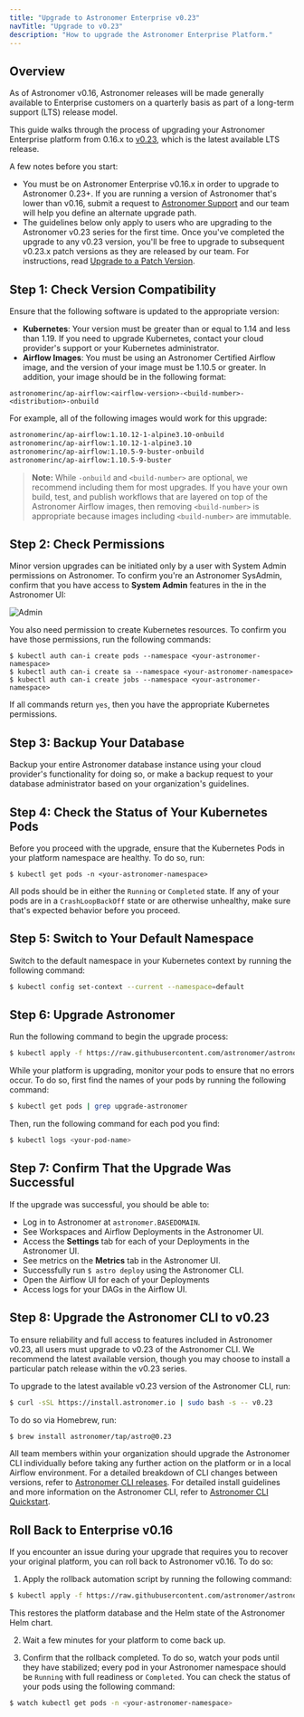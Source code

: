 ```yaml
---
title: "Upgrade to Astronomer Enterprise v0.23"
navTitle: "Upgrade to v0.23"
description: "How to upgrade the Astronomer Enterprise Platform."
---
```


## Overview

As of Astronomer v0.16, Astronomer releases will be made generally available to Enterprise customers on a quarterly basis as part of a long-term support (LTS) release model.

This guide walks through the process of upgrading your Astronomer Enterprise platform from 0.16.x to [v0.23](https://www.astronomer.io/docs/enterprise/0.23/resources/release-notes), which is the latest available LTS release.

A few notes before you start:
- You must be on Astronomer Enterprise v0.16.x in order to upgrade to Astronomer 0.23+. If you are running a version of Astronomer that's lower than v0.16, submit a request to [Astronomer Support](https://support.astronomer.io) and our team will help you define an alternate upgrade path.
- The guidelines below only apply to users who are upgrading to the Astronomer v0.23 series for the first time. Once you've completed the upgrade to any v0.23 version, you'll be free to upgrade to subsequent v0.23.x patch versions as they are released by our team. For instructions, read [Upgrade to a Patch Version](https://www.astronomer.io/docs/enterprise/v0.23/manage-astronomer/upgrade-astronomer-patch).

## Step 1: Check Version Compatibility

Ensure that the following software is updated to the appropriate version:

- **Kubernetes**: Your version must be greater than or equal to 1.14 and less than 1.19. If you need to upgrade Kubernetes, contact your cloud provider's support or your Kubernetes administrator.
- **Airflow Images**: You must be using an Astronomer Certified Airflow image, and the version of your image must be 1.10.5 or greater. In addition, your image should be in the following format:
```
astronomerinc/ap-airflow:<airflow-version>-<build-number>-<distribution>-onbuild
```
For example, all of the following images would work for this upgrade:
```sh
astronomerinc/ap-airflow:1.10.12-1-alpine3.10-onbuild
astronomerinc/ap-airflow:1.10.12-1-alpine3.10
astronomerinc/ap-airflow:1.10.5-9-buster-onbuild
astronomerinc/ap-airflow:1.10.5-9-buster
```
> **Note:** While `-onbuild` and `<build-number>` are optional, we recommend including them for most upgrades. If you have your own build, test, and publish workflows that are layered on top of the Astronomer Airflow images, then removing `<build-number>` is appropriate because images including `<build-number>` are immutable.

## Step 2: Check Permissions

Minor version upgrades can be initiated only by a user with System Admin permissions on Astronomer. To confirm you're an Astronomer SysAdmin, confirm that you have access to **System Admin** features in the in the Astronomer UI:

![Admin](https://assets2.astronomer.io/main/docs/enterprise_quickstart/admin_panel.png)

You also need permission to create Kubernetes resources. To confirm you have those permissions, run the following commands:

```
$ kubectl auth can-i create pods --namespace <your-astronomer-namespace>
$ kubectl auth can-i create sa --namespace <your-astronomer-namespace>
$ kubectl auth can-i create jobs --namespace <your-astronomer-namespace>
```

If all commands return `yes`, then you have the appropriate Kubernetes permissions.

## Step 3: Backup Your Database

Backup your entire Astronomer database instance using your cloud provider's functionality for doing so, or make a backup request to your database administrator based on your organization's guidelines.

## Step 4: Check the Status of Your Kubernetes Pods

Before you proceed with the upgrade, ensure that the Kubernetes Pods in your platform namespace are healthy. To do so, run:
```
$ kubectl get pods -n <your-astronomer-namespace>
```
All pods should be in either the `Running` or `Completed` state. If any of your pods are in a `CrashLoopBackOff` state or are otherwise unhealthy, make sure that's expected behavior before you proceed.

## Step 5: Switch to Your Default Namespace

Switch to the default namespace in your Kubernetes context by running the following command:

```sh
$ kubectl config set-context --current --namespace=default
```

## Step 6: Upgrade Astronomer

Run the following command to begin the upgrade process:

```sh
$ kubectl apply -f https://raw.githubusercontent.com/astronomer/astronomer/master/bin/migration-scripts/lts-to-lts/0.16-to-0.23/manifests/upgrade-0.16-to-0.23.yaml
```

While your platform is upgrading, monitor your pods to ensure that no errors occur. To do so, first find the names of your pods by running the following command:

```sh
$ kubectl get pods | grep upgrade-astronomer
```

Then, run the following command for each pod you find:

```sh
$ kubectl logs <your-pod-name>
```

## Step 7: Confirm That the Upgrade Was Successful

If the upgrade was successful, you should be able to:

* Log in to Astronomer at `astronomer.BASEDOMAIN`.
* See Workspaces and Airflow Deployments in the Astronomer UI.
* Access the **Settings** tab for each of your Deployments in the Astronomer UI.
* See metrics on the **Metrics** tab in the Astronomer UI.
* Successfully run `$ astro deploy` using the Astronomer CLI.
* Open the Airflow UI for each of your Deployments
* Access logs for your DAGs in the Airflow UI.

## Step 8: Upgrade the Astronomer CLI to v0.23

To ensure reliability and full access to features included in Astronomer v0.23, all users must upgrade to v0.23 of the Astronomer CLI. We recommend the latest available version, though you may choose to install a particular patch release within the v0.23 series.

To upgrade to the latest available v0.23 version of the Astronomer CLI, run:

```sh
$ curl -sSL https://install.astronomer.io | sudo bash -s -- v0.23
```

To do so via Homebrew, run:

```sh
$ brew install astronomer/tap/astro@0.23
```

All team members within your organization should upgrade the Astronomer CLI individually before taking any further action on the platform or in a local Airflow environment. For a detailed breakdown of CLI changes between versions, refer to [Astronomer CLI releases](https://github.com/astronomer/astro-cli/releases). For detailed install guidelines and more information on the Astronomer CLI, refer to [Astronomer CLI Quickstart](https://www.astronomer.io/docs/enterprise/v0.23/develop/cli-quickstart).

## Roll Back to Enterprise v0.16

If you encounter an issue during your upgrade that requires you to recover your original platform, you can roll back to Astronomer v0.16. To do so:

1. Apply the rollback automation script by running the following command:
```sh
$ kubectl apply -f https://raw.githubusercontent.com/astronomer/astronomer/master/bin/migration-scripts/lts-to-lts/0.16-to-0.23/manifests/rollback-0.16-to-0.23.yaml
```
This restores the platform database and the Helm state of the Astronomer Helm chart.

2. Wait a few minutes for your platform to come back up.

3. Confirm that the rollback completed. To do so, watch your pods until they have stabilized; every pod in your Astronomer namespace should be `Running` with full readiness or `Completed`. You can check the status of your pods using the following command:
```sh
$ watch kubectl get pods -n <your-astronomer-namespace>
```
